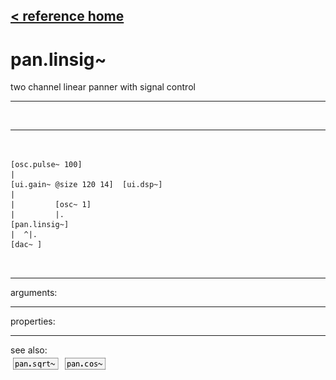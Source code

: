[< reference home](ceammc_lib.html)
---

# pan.linsig~


two channel linear panner with signal control

---

<br>


---


```


[osc.pulse~ 100]
|
[ui.gain~ @size 120 14]  [ui.dsp~]
|
|         [osc~ 1]
|         |.
[pan.linsig~]
|  ^|.
[dac~ ]

            
```

---
arguments:


---
properties:


---
see also:<br>
[![pan.sqrt~](img/object_pan.sqrt~.png)](pan.sqrt~.html)
[![pan.cos~](img/object_pan.cos~.png)](pan.cos~.html)
